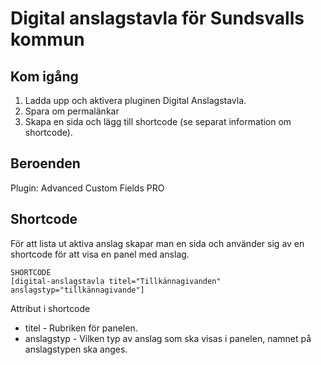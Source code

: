 # Digital anslagstavla för Sundsvalls kommun

## Kom igång
1. Ladda upp och aktivera pluginen Digital Anslagstavla.
2. Spara om permalänkar
3. Skapa en sida och lägg till shortcode (se separat information om shortcode).


## Beroenden
Plugin: Advanced Custom Fields PRO


## Shortcode
För att lista ut aktiva anslag skapar man en sida och använder sig av en shortcode för att visa en panel med anslag. 


```
SHORTCODE
[digital-anslagstavla titel="Tillkännagivanden" anslagstyp="tillkännagivande"]

```

Attribut i shortcode

- titel - Rubriken för panelen.
- anslagstyp - Vilken typ av anslag som ska visas i panelen, namnet på anslagstypen ska anges.
